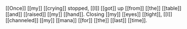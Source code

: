 [[Once]] [[my]] [[crying]] stopped, [[I]] [[got]] up [[from]] [[the]] [[table]] [[and]] [[raised]] [[my]] [[hand]]. Closing [[my]] [[eyes]] [[tight]], [[I]] [[channeled]] [[my]] [[mana]] [[for]] [[the]] [[last]] [[time]]. 